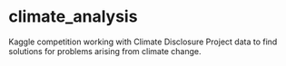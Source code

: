 # climate_analysis
Kaggle competition working with Climate Disclosure Project data to find solutions for problems arising from climate change.
